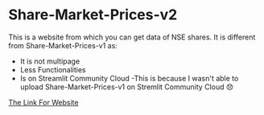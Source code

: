 # Share-Market-Prices-v2
This is a website from which you can get data of NSE shares. It is different from Share-Market-Prices-v1 as:
- It is not multipage
- Less Functionalities
- Is on Streamlit Community Cloud
  -This is because I wasn't able to upload Share-Market-Prices-v1 on Stremlit Community Cloud :disappointed:

[The Link For Website](https://share-market-prices.streamlit.app/)
